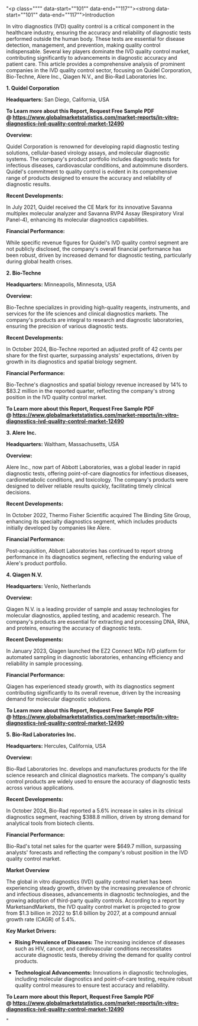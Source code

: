 "<p class="""" data-start=""101"" data-end=""117""><strong data-start=""101"" data-end=""117"">Introduction</strong></p>
<p class="""" data-start=""119"" data-end=""314""><span class=""relative -mx-px my-[-0.2rem] rounded px-px py-[0.2rem]"">In vitro diagnostics (IVD) quality control is a critical component in the healthcare industry, ensuring the accuracy and reliability of diagnostic tests performed outside the human body.</span> <span class=""relative -mx-px my-[-0.2rem] rounded px-px py-[0.2rem]"">These tests are essential for disease detection, management, and prevention, making quality control indispensable.</span> <span class=""relative -mx-px my-[-0.2rem] rounded px-px py-[0.2rem]"">Several key players dominate the IVD quality control market, contributing significantly to advancements in diagnostic accuracy and patient care.</span> <span class=""relative -mx-px my-[-0.2rem] rounded px-px py-[0.2rem]"">This article provides a comprehensive analysis of prominent companies in the IVD quality control sector, focusing on Quidel Corporation, Bio-Techne, Alere Inc., Qiagen N.V., and Bio-Rad Laboratories Inc.</span></p>
<p class="""" data-start=""316"" data-end=""341""><strong data-start=""316"" data-end=""341"">1. Quidel Corporation</strong></p>
<p class="""" data-start=""343"" data-end=""442""><strong data-start=""343"" data-end=""360"">Headquarters:</strong> <span class=""relative -mx-px my-[-0.2rem] rounded px-px py-[0.2rem]"">San Diego, California, USA</span></p>
<p class="""" data-start=""343"" data-end=""442""><strong>To Learn more about this Report, Request Free Sample PDF @&nbsp;<a href=""https://www.globalmarketstatistics.com/market-reports/in-vitro-diagnostics-ivd-quality-control-market-12490"">https://www.globalmarketstatistics.com/market-reports/in-vitro-diagnostics-ivd-quality-control-market-12490</a></strong></p>
<p class="""" data-start=""444"" data-end=""457""><strong data-start=""444"" data-end=""457"">Overview:</strong></p>
<p class="""" data-start=""459"" data-end=""618""><span class=""relative -mx-px my-[-0.2rem] rounded px-px py-[0.2rem]"">Quidel Corporation is renowned for developing rapid diagnostic testing solutions, cellular-based virology assays, and molecular diagnostic systems.</span> <span class=""relative -mx-px my-[-0.2rem] rounded px-px py-[0.2rem]"">The company's product portfolio includes diagnostic tests for infectious diseases, cardiovascular conditions, and autoimmune disorders.</span> <span class=""relative -mx-px my-[-0.2rem] rounded px-px py-[0.2rem]"">Quidel's commitment to quality control is evident in its comprehensive range of products designed to ensure the accuracy and reliability of diagnostic results.</span></p>
<p class="""" data-start=""620"" data-end=""644""><strong data-start=""620"" data-end=""644"">Recent Developments:</strong></p>
<p class="""" data-start=""646"" data-end=""771""><span class=""relative -mx-px my-[-0.2rem] rounded px-px py-[0.2rem]"">In July 2021, Quidel received the CE Mark for its innovative Savanna multiplex molecular analyzer and Savanna RVP4 Assay (Respiratory Viral Panel-4), enhancing its molecular diagnostics capabilities.</span></p>
<p class="""" data-start=""773"" data-end=""799""><strong data-start=""773"" data-end=""799"">Financial Performance:</strong></p>
<p class="""" data-start=""801"" data-end=""886""><span class=""relative -mx-px my-[-0.2rem] rounded px-px py-[0.2rem]"">While specific revenue figures for Quidel's IVD quality control segment are not publicly disclosed, the company's overall financial performance has been robust, driven by increased demand for diagnostic testing, particularly during global health crises.</span></p>
<p class="""" data-start=""888"" data-end=""905""><strong data-start=""888"" data-end=""905"">2. Bio-Techne</strong></p>
<p class="""" data-start=""907"" data-end=""1010""><strong data-start=""907"" data-end=""924"">Headquarters:</strong> <span class=""relative -mx-px my-[-0.2rem] rounded px-px py-[0.2rem]"">Minneapolis, Minnesota, USA</span></p>
<p class="""" data-start=""1012"" data-end=""1025""><strong data-start=""1012"" data-end=""1025"">Overview:</strong></p>
<p class="""" data-start=""1027"" data-end=""1152""><span class=""relative -mx-px my-[-0.2rem] rounded px-px py-[0.2rem]"">Bio-Techne specializes in providing high-quality reagents, instruments, and services for the life sciences and clinical diagnostics markets.</span> <span class=""relative -mx-px my-[-0.2rem] rounded px-px py-[0.2rem]"">The company's products are integral to research and diagnostic laboratories, ensuring the precision of various diagnostic tests.</span></p>
<p class="""" data-start=""1154"" data-end=""1178""><strong data-start=""1154"" data-end=""1178"">Recent Developments:</strong></p>
<p class="""" data-start=""1180"" data-end=""1305""><span class=""relative -mx-px my-[-0.2rem] rounded px-px py-[0.2rem]"">In October 2024, Bio-Techne reported an adjusted profit of 42 cents per share for the first quarter, surpassing analysts' expectations, driven by growth in its diagnostics and spatial biology segment.</span></p>
<p class="""" data-start=""1307"" data-end=""1333""><strong data-start=""1307"" data-end=""1333"">Financial Performance:</strong></p>
<p class="""" data-start=""1335"" data-end=""1460""><span class=""relative -mx-px my-[-0.2rem] rounded px-px py-[0.2rem]"">Bio-Techne's diagnostics and spatial biology revenue increased by 14% to $83.2 million in the reported quarter, reflecting the company's strong position in the IVD quality control market.</span></p>
<p class="""" data-start=""1335"" data-end=""1460""><span class=""relative -mx-px my-[-0.2rem] rounded px-px py-[0.2rem]""><strong>To Learn more about this Report, Request Free Sample PDF @&nbsp;<a href=""https://www.globalmarketstatistics.com/market-reports/in-vitro-diagnostics-ivd-quality-control-market-12490"">https://www.globalmarketstatistics.com/market-reports/in-vitro-diagnostics-ivd-quality-control-market-12490</a></strong></span></p>
<p class="""" data-start=""1462"" data-end=""1479""><strong data-start=""1462"" data-end=""1479"">3. Alere Inc.</strong></p>
<p class="""" data-start=""1481"" data-end=""1584""><strong data-start=""1481"" data-end=""1498"">Headquarters:</strong> <span class=""relative -mx-px my-[-0.2rem] rounded px-px py-[0.2rem]"">Waltham, Massachusetts, USA</span></p>
<p class="""" data-start=""1586"" data-end=""1599""><strong data-start=""1586"" data-end=""1599"">Overview:</strong></p>
<p class="""" data-start=""1601"" data-end=""1726""><span class=""relative -mx-px my-[-0.2rem] rounded px-px py-[0.2rem]"">Alere Inc., now part of Abbott Laboratories, was a global leader in rapid diagnostic tests, offering point-of-care diagnostics for infectious diseases, cardiometabolic conditions, and toxicology.</span> <span class=""relative -mx-px my-[-0.2rem] rounded px-px py-[0.2rem]"">The company's products were designed to deliver reliable results quickly, facilitating timely clinical decisions.</span></p>
<p class="""" data-start=""1728"" data-end=""1752""><strong data-start=""1728"" data-end=""1752"">Recent Developments:</strong></p>
<p class="""" data-start=""1754"" data-end=""1879""><span class=""relative -mx-px my-[-0.2rem] rounded px-px py-[0.2rem]"">In October 2022, Thermo Fisher Scientific acquired The Binding Site Group, enhancing its specialty diagnostics segment, which includes products initially developed by companies like Alere.</span>&nbsp;</p>
<p class="""" data-start=""1881"" data-end=""1907""><strong data-start=""1881"" data-end=""1907"">Financial Performance:</strong></p>
<p class="""" data-start=""1909"" data-end=""1994""><span class=""relative -mx-px my-[-0.2rem] rounded px-px py-[0.2rem]"">Post-acquisition, Abbott Laboratories has continued to report strong performance in its diagnostics segment, reflecting the enduring value of Alere's product portfolio.</span></p>
<p class="""" data-start=""1996"" data-end=""2014""><strong data-start=""1996"" data-end=""2014"">4. Qiagen N.V.</strong></p>
<p class="""" data-start=""2016"" data-end=""2119""><strong data-start=""2016"" data-end=""2033"">Headquarters:</strong> <span class=""relative -mx-px my-[-0.2rem] rounded px-px py-[0.2rem]"">Venlo, Netherlands</span></p>
<p class="""" data-start=""2121"" data-end=""2134""><strong data-start=""2121"" data-end=""2134"">Overview:</strong></p>
<p class="""" data-start=""2136"" data-end=""2261""><span class=""relative -mx-px my-[-0.2rem] rounded px-px py-[0.2rem]"">Qiagen N.V. is a leading provider of sample and assay technologies for molecular diagnostics, applied testing, and academic research.</span> <span class=""relative -mx-px my-[-0.2rem] rounded px-px py-[0.2rem]"">The company's products are essential for extracting and processing DNA, RNA, and proteins, ensuring the accuracy of diagnostic tests.</span></p>
<p class="""" data-start=""2263"" data-end=""2287""><strong data-start=""2263"" data-end=""2287"">Recent Developments:</strong></p>
<p class="""" data-start=""2289"" data-end=""2414""><span class=""relative -mx-px my-[-0.2rem] rounded px-px py-[0.2rem]"">In January 2023, Qiagen launched the EZ2 Connect MDx IVD platform for automated sampling in diagnostic laboratories, enhancing efficiency and reliability in sample processing.</span>&nbsp;</p>
<p class="""" data-start=""2416"" data-end=""2442""><strong data-start=""2416"" data-end=""2442"">Financial Performance:</strong></p>
<p class="""" data-start=""2444"" data-end=""2529""><span class=""relative -mx-px my-[-0.2rem] rounded px-px py-[0.2rem]"">Qiagen has experienced steady growth, with its diagnostics segment contributing significantly to its overall revenue, driven by the increasing demand for molecular diagnostic solutions.</span></p>
<p class="""" data-start=""2444"" data-end=""2529""><strong>To Learn more about this Report, Request Free Sample PDF @&nbsp;<a href=""https://www.globalmarketstatistics.com/market-reports/in-vitro-diagnostics-ivd-quality-control-market-12490"">https://www.globalmarketstatistics.com/market-reports/in-vitro-diagnostics-ivd-quality-control-market-12490</a></strong></p>
<p class="""" data-start=""2531"" data-end=""2563""><strong data-start=""2531"" data-end=""2563"">5. Bio-Rad Laboratories Inc.</strong></p>
<p class="""" data-start=""2565"" data-end=""2668""><strong data-start=""2565"" data-end=""2582"">Headquarters:</strong> <span class=""relative -mx-px my-[-0.2rem] rounded px-px py-[0.2rem]"">Hercules, California, USA</span></p>
<p class="""" data-start=""2670"" data-end=""2683""><strong data-start=""2670"" data-end=""2683"">Overview:</strong></p>
<p class="""" data-start=""2685"" data-end=""2810""><span class=""relative -mx-px my-[-0.2rem] rounded px-px py-[0.2rem]"">Bio-Rad Laboratories Inc. develops and manufactures products for the life science research and clinical diagnostics markets.</span> <span class=""relative -mx-px my-[-0.2rem] rounded px-px py-[0.2rem]"">The company's quality control products are widely used to ensure the accuracy of diagnostic tests across various applications.</span></p>
<p class="""" data-start=""2812"" data-end=""2836""><strong data-start=""2812"" data-end=""2836"">Recent Developments:</strong></p>
<p class="""" data-start=""2838"" data-end=""2963""><span class=""relative -mx-px my-[-0.2rem] rounded px-px py-[0.2rem]"">In October 2024, Bio-Rad reported a 5.6% increase in sales in its clinical diagnostics segment, reaching $388.8 million, driven by strong demand for analytical tools from biotech clients.</span></p>
<p class="""" data-start=""2965"" data-end=""2991""><strong data-start=""2965"" data-end=""2991"">Financial Performance:</strong></p>
<p class="""" data-start=""2993"" data-end=""3118""><span class=""relative -mx-px my-[-0.2rem] rounded px-px py-[0.2rem]"">Bio-Rad's total net sales for the quarter were $649.7 million, surpassing analysts' forecasts and reflecting the company's robust position in the IVD quality control market.</span></p>
<p class="""" data-start=""3120"" data-end=""3139""><strong data-start=""3120"" data-end=""3139"">Market Overview</strong></p>
<p class="""" data-start=""3141"" data-end=""3306""><span class=""relative -mx-px my-[-0.2rem] rounded px-px py-[0.2rem]"">The global in vitro diagnostics (IVD) quality control market has been experiencing steady growth, driven by the increasing prevalence of chronic and infectious diseases, advancements in diagnostic technologies, and the growing adoption of third-party quality controls.</span> <span class=""relative -mx-px my-[-0.2rem] rounded px-px py-[0.2rem]"">According to a report by MarketsandMarkets, the IVD quality control market is projected to grow from $1.3 billion in 2022 to $1.6 billion by 2027, at a compound annual growth rate (CAGR) of 5.4%.</span></p>
<p class="""" data-start=""3308"" data-end=""3331""><strong data-start=""3308"" data-end=""3331"">Key Market Drivers:</strong></p>
<ul data-start=""3333"" data-end=""3678"">
<li class="""" data-start=""3333"" data-end=""3455"">
<p class="""" data-start=""3335"" data-end=""3455""><strong data-start=""3335"" data-end=""3369"">Rising Prevalence of Diseases:</strong> <span class=""relative -mx-px my-[-0.2rem] rounded px-px py-[0.2rem]"">The increasing incidence of diseases such as HIV, cancer, and cardiovascular conditions necessitates accurate diagnostic tests, thereby driving the demand for quality control products.</span></p>
</li>
<li class="""" data-start=""3457"" data-end=""3576"">
<p class="""" data-start=""3459"" data-end=""3576""><strong data-start=""3459"" data-end=""3490"">Technological Advancements:</strong> <span class=""relative -mx-px my-[-0.2rem] rounded px-px py-[0.2rem]"">Innovations in diagnostic technologies, including molecular diagnostics and point-of-care testing, require robust quality control measures to ensure test accuracy and reliability.</span></p>
</li>
</ul>
<p><span class=""relative -mx-px my-[-0.2rem] rounded px-px py-[0.2rem]""><strong>To Learn more about this Report, Request Free Sample PDF @&nbsp;<a href=""https://www.globalmarketstatistics.com/market-reports/in-vitro-diagnostics-ivd-quality-control-market-12490"">https://www.globalmarketstatistics.com/market-reports/in-vitro-diagnostics-ivd-quality-control-market-12490</a></strong></span></p>"
